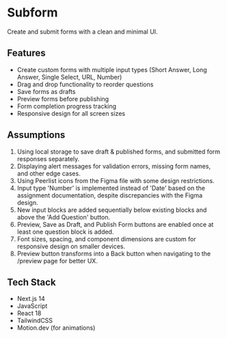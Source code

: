 # Subform

Create and submit forms with a clean and minimal UI.

## Features

- Create custom forms with multiple input types (Short Answer, Long Answer, Single Select, URL, Number)
- Drag and drop functionality to reorder questions
- Save forms as drafts
- Preview forms before publishing
- Form completion progress tracking
- Responsive design for all screen sizes

## Assumptions

1. Using local storage to save draft & published forms, and submitted form responses separately.
2. Displaying alert messages for validation errors, missing form names, and other edge cases.
3. Using Peerlist icons from the Figma file with some design restrictions.
4. Input type 'Number' is implemented instead of 'Date' based on the assignment documentation, despite discrepancies with the Figma design.
5. New input blocks are added sequentially below existing blocks and above the 'Add Question' button.
6. Preview, Save as Draft, and Publish Form buttons are enabled once at least one question block is added.
7. Font sizes, spacing, and component dimensions are custom for responsive design on smaller devices.
8. Preview button transforms into a Back button when navigating to the /preview page for better UX.

## Tech Stack

- Next.js 14
- JavaScript
- React 18
- TailwindCSS
- Motion.dev (for animations)
